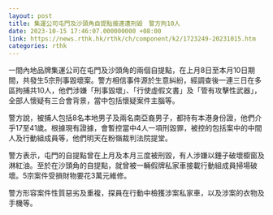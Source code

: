 ```yaml
---
layout: post
title: 集運公司屯門及沙頭角自提點接連遭刑毀　警方拘10人
date: 2023-10-15 17:46:07.000000000 +08:00
link: https://news.rthk.hk/rthk/ch/component/k2/1723249-20231015.htm
categories: rthk
---
```


一間內地品牌集運公司在屯門及沙頭角的兩個自提點，在上月8日至本月10日期間，共發生5宗刑事毀壞案。警方相信事件源於生意糾紛，經調查後一連三日在多區拘捕共10人，他們涉嫌「刑事毀壞」、「行使虛假文書」及「管有攻擊性武器」，全部人懷疑有三合會背景，當中包括懷疑案件主腦等。

警方說，被捕人包括8名本地男子及兩名南亞裔男子，都持有本港身份證，他們介乎17至41歲。根據現有證據，會暫控當中4人一項刑毀罪，被控的包括案中的中間人及行動組成員等，他們明天在粉嶺裁判法院提堂。

警方表示，屯門的自提點曾在上月及本月三度被刑毀，有人涉嫌以錘子破壞櫥窗及淋紅油。至於在沙頭角的自提點，就曾被一輛假牌私家車接載行動組成員掃場破壞。5宗案件受損財物要花3萬元維修。

警方形容案件性質惡劣及重複，探員在行動中檢獲涉案私家車，以及涉案的衣物及手機等。
